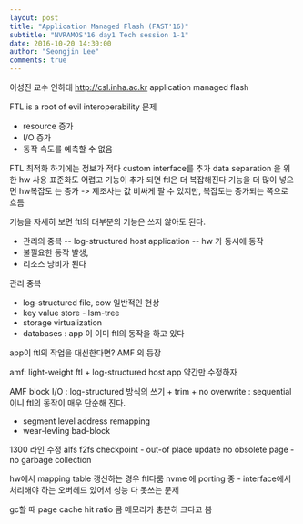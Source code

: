 ```yaml
---
layout: post
title: "Application Managed Flash (FAST'16)"
subtitle: "NVRAMOS'16 day1 Tech session 1-1"
date: 2016-10-20 14:30:00
author: "Seongjin Lee"
comments: true
---
```



이성진 교수 인하대
http://csl.inha.ac.kr
application managed flash

FTL is a root of evil
interoperability 문제
* resource 증가
* I/O 증가
* 동작 속도를 예측할 수 없음

FTL 최적화 하기에는 정보가 적다
custom interface를 추가
data separation 을 위한 hw 사용
표준화도 어렵고 기능이 추가 되면 ftl은 더 복잡해진다
기능을 더 많이 넣으면 hw복잡도 는 증가 -> 제조사는 값 비싸게 팔 수 있지만,
복잡도는 증가되는 쪽으로 흐름

기능을 자세히 보면 ftl의 대부분의 기능은 쓰지 않아도 된다.
* 관리의 중복 -- log-structured host application -- hw 가 동시에 동작
* 불필요한 동작 발생,
* 리소스 낭비가 된다


관리 중복
* log-structured file, cow  일반적인 현상
* key value store - lsm-tree
* storage virtualization
* databases
: app 이 이미 ftl의 동작을 하고 있다

app이 ftl의 작업을 대신한다면?
AMF 의 등장


amf: light-weight ftl + log-structured host app
약간만 수정하자




AMF block I/O : log-structured 방식의 쓰기 + trim + no overwrite
: sequential 이니 ftl의 동작이 매우 단순해 진다.

* segment level address remapping
* wear-levling bad-block

1300 라인 수정 alfs
f2fs checkpoint - out-of place update
no obsolete page - no garbage collection


hw에서 mapping table 갱신하는 경우 ftl다룸
nvme 에 porting 중 - interface에서 처리해야 하는 오버헤드 있어서 성능 다 못쓰는 문제

gc할 때  page cache hit ratio 큼 메모리가 충분히 크다고 봄
